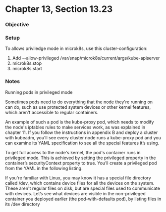 # Chapter 13, Section 13.23

### Objective

### Setup
To allows priviledge mode in microk8s, use this cluster-configuration:

1. Add --allow-privileged /var/snap/microk8s/current/args/kube-apiserver
2. microk8s.stop
3. microk8s.start


### Notes
Running pods in privileged mode

Sometimes pods need to do everything that the node they're running on can do, such as use protected system devices or other kernel features, which aren't accessible to regular containers.

An example of such a pod is the kube-proxy pod, which needs to modify the node's iptables rules to make services work, as was explained in chapter 11. If you follow the instructions in appendix B and deploy a cluster with kubeadm, you'll see every cluster node runs a kube-proxy pod and you can examine its YAML specification to see all the special features it’s using.

To get full access to the node's kernel, the pod's container runs in privileged mode. This is achieved by setting the privileged property in the container’s securityContext property to true. You’ll create a privileged pod from the YAML in the following listing.

If you're familiar with Linux, you may know it has a special file directory called /dev, which contains device files for all the devices on the system. These aren't regular files on disk, but are special files used to communicate with devices. Let’s see what devices are visible in the non-privileged container you deployed earlier (the pod-with-defaults pod), by listing files in its /dev directory

